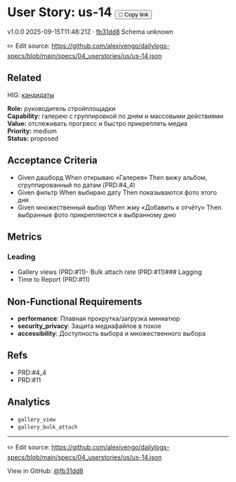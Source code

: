 # User Story: us-14 <button class="copy-link" aria-label="Copy page link" onclick="window.spechubCopyLink && window.spechubCopyLink()">🔗 Copy link</button>

<p class="badges">
  <span class="badge version">v1.0.0</span>
  <span class="badge build">2025-09-15T11:48:21Z · <a href="https://github.com/alexivengo/dailylogs-specs/commit/fb31dd8" target="_blank" rel="noopener" class="sha">fb31dd8</a></span>
  <span class="badge schema unknown">Schema unknown</span>
</p>

✏️ Edit source: https://github.com/alexivengo/dailylogs-specs/blob/main/specs/04_userstories/us/us-14.json
## Related
<p>
</p>
HIG: <span class="chip"><a href="../hig/us-14.md">кандидаты</a></span>

**Role:** руководитель стройплощадки  
**Capability:** галерею с группировкой по дням и массовыми действиями  
**Value:** отслеживать прогресс и быстро прикреплять медиа  
**Priority:** medium  
**Status:** proposed

## Acceptance Criteria
- Given дашборд When открываю «Галерея» Then вижу альбом, сгруппированный по датам (PRD:#4_4)
- Given фильтр When выбираю дату Then показываются фото этого дня
- Given множественный выбор When жму «Добавить к отчёту» Then выбранные фото прикрепляются к выбранному дню

## Metrics
### Leading
- Gallery views (PRD:#11)- Bulk attach rate (PRD:#11)### Lagging
- Time to Report (PRD:#11)
## Non-Functional Requirements
- **performance**: Плавная прокрутка/загрузка миниатюр
- **security_privacy**: Защита медиафайлов в покое
- **accessibility**: Доступность выбора и множественного выбора

## Refs
- PRD:#4_4
- PRD:#11

## Analytics
- `gallery_view`
- `gallery_bulk_attach`

---
✏️ Edit source: https://github.com/alexivengo/dailylogs-specs/blob/main/specs/04_userstories/us/us-14.json

<p class="page-meta">
  View in GitHub: <a href="https://github.com/alexivengo/dailylogs-specs/commit/fb31dd8" target="_blank" rel="noopener">@fb31dd8</a></p>